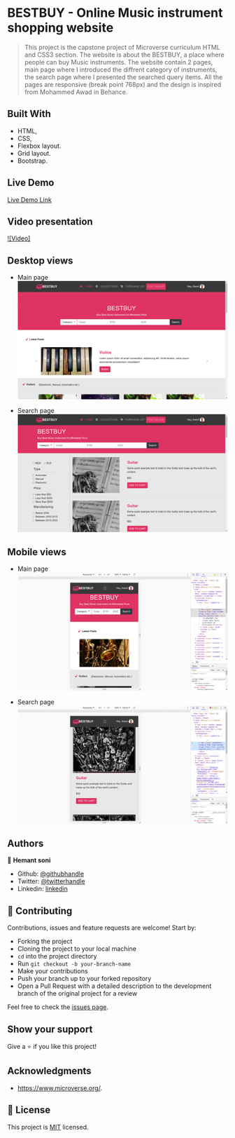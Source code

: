 # BESTBUY - Online Music instrument shopping website

> This project is the capstone project of Microverse curriculum HTML and CSS3 section. The website is about the BESTBUY, a place where people can buy Music instruments. The website contain 2 pages, main page where I introduced the diffrent category of instruments, the search page where I presented the searched query items. All the pages are responsive (break point 768px) and the design is inspired from Mohammed Awad in Behance.


## Built With

- HTML,
- CSS,
- Flexbox layout.
- Grid layout.
- Bootstrap.

## Live Demo

[Live Demo Link](https://rawcdn.githack.com/hemant-soni-vst-au4/bestbuy/6c4cc017da20b382fc16b69238cc85e8ff40ae49/index.html)


## Video presentation

[![Video]](https://www.loom.com/share/601f07f30f4545559cfe2bc92fa4a839)

## Desktop views
- Main page
![screenshot](./images/Screenshot1.png) 

- Search page
![screenshot](./images/Screenshot2.png)


## Mobile views
- Main page
![screenshot](./images/home.png)

- Search page
![screenshot](./images/search.png)


## Authors

👤 **Hemant soni**

- Github: [@githubhandle](https://github.com/hemant-soni-vst-au4)
- Twitter: [@twitterhandle](https://twitter.com/abdelperez11)
- Linkedin: [linkedin](https://www.linkedin.com/in/hemant-soni-97427b193/)

## 🤝 Contributing

Contributions, issues and feature requests are welcome! Start by:

* Forking the project
* Cloning the project to your local machine
* `cd` into the project directory
* Run `git checkout -b your-branch-name`
* Make your contributions
* Push your branch up to your forked repository
* Open a Pull Request with a detailed description to the development branch of the original project for a review

Feel free to check the [issues page](issues/).

## Show your support

Give a ⭐️ if you like this project!

## Acknowledgments

- https://www.microverse.org/.


## 📝 License

This project is [MIT](lic.url) licensed.